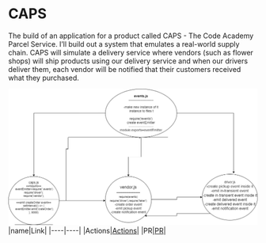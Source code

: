 # CAPS

The build of an application for a product called CAPS - The Code Academy Parcel Service.  I’ll build out a system that emulates a real-world supply chain. CAPS will simulate a delivery service where vendors (such as flower shops) will ship products using our delivery service and when our drivers deliver them, each vendor will be notified that their customers received what they purchased.

![UML](/Uml.png)
|name|Link|
|----|----|
|Actions|[Actions](https://github.com/Mujahedyousef/CAPS/actions)|
|PR|[PR](https://github.com/Mujahedyousef/CAPS/pull/1)|
